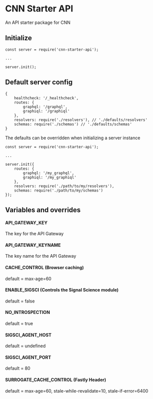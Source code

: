 # CNN Starter API

An API starter package for CNN


## Initialize

```
const server = require('cnn-starter-api');

...

server.init();
```

## Default server config

```
{
    healthcheck: '/_healthcheck',
    routes: {
        graphql: '/graphql',
        graphiql: '/graphiql'
    },
    resolvers: require('./resolvers'), // './defaults/resolvers'
    schemas: require('./schemas') // './defaults/schemas'
}
```

The defaults can be overridden when initializing a server instance

```
const server = require('cnn-starter-api');

...

server.init({
    routes: {
        graphql: '/my_graphql',
        graphiql: '/my_graphiql'
    },
    resolvers: require('./path/to/my/resolvers'),
    schemas: require('./path/to/my/schemas')
});
```


## Variables and overrides

#### API_GATEWAY_KEY

The key for the API Gateway

#### API_GATEWAY_KEYNAME

The key name for the API Gateway

#### CACHE_CONTROL (Browser caching)

default = max-age=60

#### ENABLE_SIGSCI (Controls the Signal Science module)

default = false

#### NO_INTROSPECTION

default = true

#### SIGSCI_AGENT_HOST

default = undefined

#### SIGSCI_AGENT_PORT

default = 80

#### SURROGATE_CACHE_CONTROL (Fastly Header)

default = max-age=60, stale-while-revalidate=10, stale-if-error=6400
